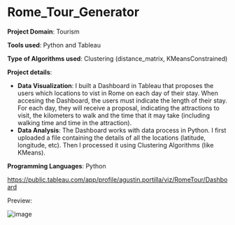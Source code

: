 # Rome_Tour_Generator

**Project Domain**: Tourism

**Tools used**: Python and Tableau

**Type of Algorithms used**: Clustering (distance_matrix, KMeansConstrained)

**Project details**: 
- **Data Visualization**: I built a Dashboard in Tableau that proposes the users which locations to vist in Rome on each day of their stay. When accesing the Dashboard, the users must indicate the length of their stay. For each day, they will receive a proposal, indicating the attractions to visit, the kilometers to walk and the time that it may take (including walking time and time in the attraction).
- **Data Analysis**: The Dashboard works with data process in Python. I first uploaded a file containing the details of all the locations (latitude, longitude, etc). Then I processed it using Clustering Algorithms (like KMeans). 

**Programming Languages**: Python

https://public.tableau.com/app/profile/agustin.portilla/viz/RomeTour/Dashboard

Preview:

![image](https://user-images.githubusercontent.com/89322259/144759259-267bb291-a6f6-4010-8965-572e53eef1aa.png)
